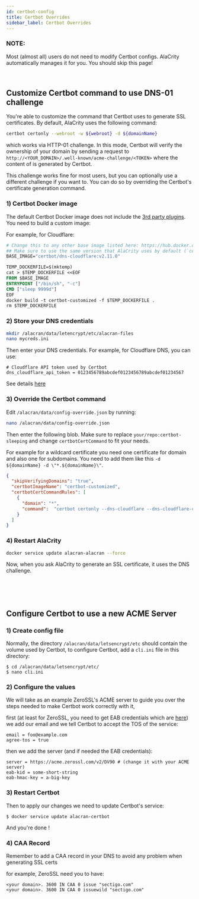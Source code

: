 ```yaml
---
id: certbot-config
title: Certbot Overrides
sidebar_label: Certbot Overrides
---
```



### NOTE:
Most (almost all) users do not need to modify Certbot configs. AlaCrity automatically manages it for you. You should skip this page!

<br/>

## Customize Certbot command to use DNS-01 challenge

You're able to customize the command that Certbot uses to generate SSL certificates. By default, AlaCrity uses the following command:
```bash
certbot certonly --webroot -w ${webroot} -d ${domainName}
```
which works via HTTP-01 challenge. In this mode, Certbot will verify the ownership of your domain by sending a request to `http://<YOUR_DOMAIN>/.well-known/acme-challenge/<TOKEN>` where the content of <TOKEN> is generated by Certbot. 

This challenge works fine for most users, but you can optionally use a different challenge if you want to. You can do so by overriding the Certbot's certificate generation command. 

### 1) Certbot Docker image
The default Certbot Docker image does not include the [3rd party plugins](https://hub.docker.com/r/certbot/certbot). You need to build a custom image:

For example, for Cloudflare:
```Dockerfile
# Change this to any other base image listed here: https://hub.docker.com/r/certbot/certbot
## Make sure to use the same version that AlaCrity uses by default (`certbotImageName` in [AlacranConstant](https://github.com/df478/alacrity/blob/master/src/utils/AlacranConstants.ts#L58)) 
BASE_IMAGE="certbot/dns-cloudflare:v2.11.0"  

TEMP_DOCKERFILE=$(mktemp)
cat > $TEMP_DOCKERFILE <<EOF
FROM $BASE_IMAGE
ENTRYPOINT ["/bin/sh", "-c"]
CMD ["sleep 9999d"]
EOF
docker build -t certbot-customized -f $TEMP_DOCKERFILE .
rm $TEMP_DOCKERFILE
```

### 2) Store your DNS credentials

```bash
mkdir /alacran/data/letencrypt/etc/alacran-files
nano mycreds.ini
```
Then enter your DNS credentials. For example, for Cloudflare DNS, you can use:
```text
# Cloudflare API token used by Certbot
dns_cloudflare_api_token = 0123456789abcdef0123456789abcdef01234567
```
See details [here](https://eff-certbot.readthedocs.io/en/stable/using.html#dns-plugins)


### 3) Override the Certbot command

Edit `/alacran/data/config-override.json` by running:
```bash
nano /alacran/data/config-override.json
```

Then enter the following blob. Make sure to replace `your/repo:certbot-sleeping` and change `certbotCertCommand` to fit your needs.

For example for a wildcard certificate you need one certificate for domain and also one for subdomains. You need to add them like this `-d ${domainName} -d \"*.${domainName}\"`.

```json
{
  "skipVerifyingDomains": "true",
  "certbotImageName": "certbot-customized",
  "certbotCertCommandRules": [
    {
      "domain": "*",
      "command":  "certbot certonly --dns-cloudflare --dns-cloudflare-credentials /etc/letsencrypt/alacran-files/mycreds.ini -d ${domainName} -d \"*.${domainName}\"" 
    }
  ]
}
```

### 4) Restart AlaCrity

```bash
docker service update alacran-alacran --force
```

Now, when you ask AlaCrity to generate an SSL certificate, it uses the DNS challenge. 

<br/>
<br/>
<br/>

## Configure Certbot to use a new ACME Server

### 1) Create config file

Normally, the directory `/alacran/data/letsencrypt/etc` should contain the volume used by Certbot,
to configure Certbot, add a `cli.ini` file in this directory:
```
$ cd /alacran/data/letsencrypt/etc/
$ nano cli.ini
```

### 2) Configure the values

We will take as an example ZeroSSL's ACME server to guide you over the steps needed to make Certbot work correctly with it,

first (at least for ZeroSSL, you need to get EAB credentials which are [here](https://app.zerossl.com/developer)) we add our email and we tell Certbot to accept the TOS of the service:
```
email = foo@example.com
agree-tos = true
```

then we add the server (and if needed the EAB credentials):
```
server = https://acme.zerossl.com/v2/DV90 # (change it with your ACME server)
eab-kid = some-short-string
eab-hmac-key = a-big-key
```

### 3) Restart Certbot

Then to apply our changes we need to update Certbot's service:
```
$ docker service update alacran-certbot
```

And you're done !

### 4) CAA Record

Remember to add a CAA record in your DNS to avoid any problem when generating SSL certs

for example, ZeroSSL need you to have:
```
<your domain>. 3600 IN CAA 0 issue "sectigo.com"
<your domain>. 3600 IN CAA 0 issuewild "sectigo.com"
```
